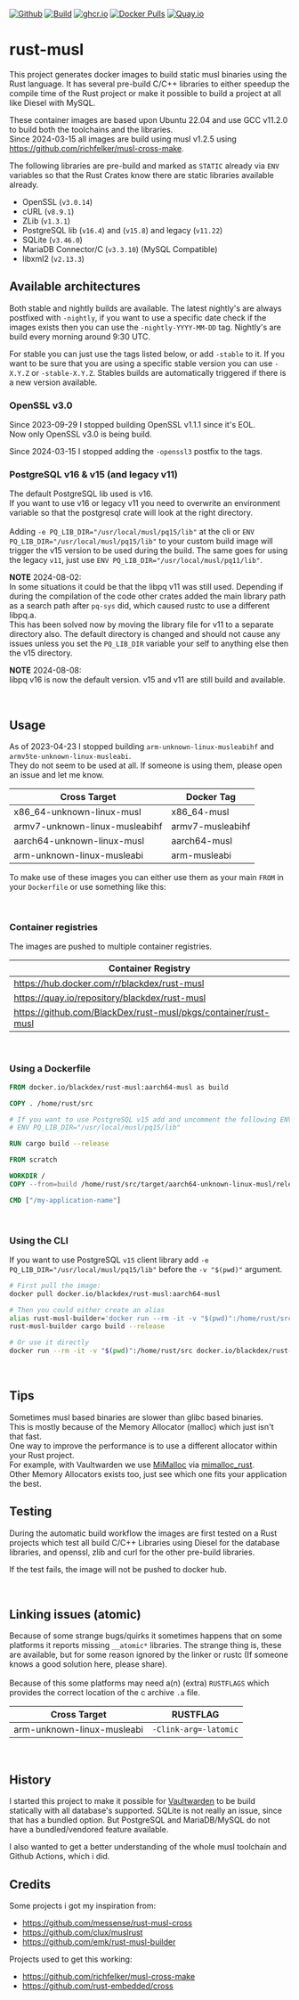 <a href='https://github.com/repo-reviews/repo-reviews.github.io/blob/main/create.md' target="_blank"><img alt='Github' src='https://img.shields.io/badge/review_me-100000?style=flat&logo=Github&logoColor=white&labelColor=888888&color=555555'/></a>
[![Build](https://github.com/BlackDex/rust-musl/actions/workflows/rust-musl.yml/badge.svg)](https://github.com/BlackDex/rust-musl/actions/workflows/rust-musl.yml)
[![ghcr.io](https://img.shields.io/badge/ghcr.io-download-blue)](https://github.com/BlackDex/rust-musl/pkgs/container/rust-musl)
[![Docker Pulls](https://img.shields.io/docker/pulls/vaultwarden/server.svg)](https://hub.docker.com/r/blackdex/rust-musl)
[![Quay.io](https://img.shields.io/badge/Quay.io-download-blue)](https://quay.io/repository/blackdex/rust-musl)


# rust-musl

This project generates docker images to build static musl binaries using the Rust language.
It has several pre-build C/C++ libraries to either speedup the compile time of the Rust project or make it possible to build a project at all like Diesel with MySQL.

These container images are based upon Ubuntu 22.04 and use GCC v11.2.0 to build both the toolchains and the libraries.<br>
Since 2024-03-15 all images are build using musl v1.2.5 using https://github.com/richfelker/musl-cross-make.

The following libraries are pre-build and marked as `STATIC` already via `ENV` variables so that the Rust Crates know there are static libraries available already.
* OpenSSL (`v3.0.14`)
* cURL (`v8.9.1`)
* ZLib (`v1.3.1`)
* PostgreSQL lib (`v16.4`) and (`v15.8`) and legacy (`v11.22`)
* SQLite (`v3.46.0`)
* MariaDB Connector/C (`v3.3.10`) (MySQL Compatible)
* libxml2 (`v2.13.3`)


## Available architectures
Both stable and nightly builds are available.
The latest nightly's are always postfixed with `-nightly`, if you want to use a specific date check if the images exists then you can use the `-nightly-YYYY-MM-DD` tag.
Nightly's are build every morning around 9:30 UTC.

For stable you can just use the tags listed below, or add `-stable` to it.
If you want to be sure that you are using a specific stable version you can use `-X.Y.Z` or `-stable-X.Y.Z`.
Stables builds are automatically triggered if there is a new version available.


### OpenSSL v3.0
Since 2023-09-29 I stopped building OpenSSL v1.1.1 since it's EOL.<br>
Now only OpenSSL v3.0 is being build.

Since 2024-03-15 I stopped adding the `-openssl3` postfix to the tags.


### PostgreSQL v16 & v15 (and legacy v11)
The default PostgreSQL lib used is v16.<br>
If you want to use v16 or legacy v11 you need to overwrite an environment variable so that the postgresql crate will look at the right directory.<br>
<br>
Adding `-e PQ_LIB_DIR="/usr/local/musl/pq15/lib"` at the cli or `ENV PQ_LIB_DIR="/usr/local/musl/pq15/lib"` to your custom build image will trigger the v15 version to be used during the build. The same goes for using the legacy `v11`, just use `ENV PQ_LIB_DIR="/usr/local/musl/pq11/lib"`.

**NOTE** 2024-08-02:<br>
In some situations it could be that the libpq v11 was still used. Depending if during the compilation of the code other crates added the main library path as a search path after `pq-sys` did, which caused rustc to use a different libpq.a.<br>
This has been solved now by moving the library file for v11 to a separate directory also. The default directory is changed and should not cause any issues unless you set the `PQ_LIB_DIR` variable your self to anything else then the v15 directory.

**NOTE** 2024-08-08:<br>
libpq v16 is now the default version. v15 and v11 are still build and available.

<br>

## Usage

As of 2023-04-23 I stopped building `arm-unknown-linux-musleabihf` and `armv5te-unknown-linux-musleabi`.<br>
They do not seem to be used at all. If someone is using them, please open an issue and let me know.<br>

|        Cross Target            |    Docker Tag    |
| ------------------------------ | ---------------- |
| x86\_64-unknown-linux-musl     | x86\_64-musl     |
| armv7-unknown-linux-musleabihf | armv7-musleabihf |
| aarch64-unknown-linux-musl     | aarch64-musl     |
| arm-unknown-linux-musleabi     | arm-musleabi     |

To make use of these images you can either use them as your main `FROM` in your `Dockerfile` or use something like this:

<br>

### Container registries

The images are pushed to multiple container registries.

|                       Container Registry                       |
|----------------------------------------------------------------|
| https://hub.docker.com/r/blackdex/rust-musl                    |
| https://quay.io/repository/blackdex/rust-musl                  |
| https://github.com/BlackDex/rust-musl/pkgs/container/rust-musl |

<br>

### Using a Dockerfile

```dockerfile
FROM docker.io/blackdex/rust-musl:aarch64-musl as build

COPY . /home/rust/src

# If you want to use PostgreSQL v15 add and uncomment the following ENV
# ENV PQ_LIB_DIR="/usr/local/musl/pq15/lib"

RUN cargo build --release

FROM scratch

WORKDIR /
COPY --from=build /home/rust/src/target/aarch64-unknown-linux-musl/release/my-application-name .

CMD ["/my-application-name"]
```

<br>


### Using the CLI

If you want to use PostgreSQL `v15` client library add `-e PQ_LIB_DIR="/usr/local/musl/pq15/lib"` before the `-v "$(pwd)"` argument.

```bash
# First pull the image:
docker pull docker.io/blackdex/rust-musl:aarch64-musl

# Then you could either create an alias
alias rust-musl-builder='docker run --rm -it -v "$(pwd)":/home/rust/src docker.io/blackdex/rust-musl:aarch64-musl'
rust-musl-builder cargo build --release

# Or use it directly
docker run --rm -it -v "$(pwd)":/home/rust/src docker.io/blackdex/rust-musl:aarch64-musl cargo build --release
```

<br>


## Tips

Sometimes musl based binaries are slower than glibc based binaries.<br>
This is mostly because of the Memory Allocator (malloc) which just isn't that fast.<br>
One way to improve the performance is to use a different allocator within your Rust project.<br>
For example, with Vaultwarden we use [MiMalloc](https://github.com/microsoft/mimalloc) via [mimalloc_rust](https://github.com/purpleprotocol/mimalloc_rust).<br>
Other Memory Allocators exists too, just see which one fits your application the best.


## Testing

During the automatic build workflow the images are first tested on a Rust projects which test all build C/C++ Libraries using Diesel for the database libraries, and openssl, zlib and curl for the other pre-build libraries.

If the test fails, the image will not be pushed to docker hub.

<br>

## Linking issues (atomic)

Because of some strange bugs/quirks it sometimes happens that on some platforms it reports missing `__atomic*` libraries. The strange thing is, these are available, but for some reason ignored by the linker or rustc (If someone knows a good solution here, please share).<br>
<br>
Because of this some platforms may need a(n) (extra) `RUSTFLAGS` which provides the correct location of the c archive `.a` file.<br>

| Cross Target                   |  RUSTFLAG             |
| ------------------------------ | --------------------- |
| arm-unknown-linux-musleabi     | `-Clink-arg=-latomic` |

<br>


## History

I started this project to make it possible for [Vaultwarden](https://github.com/dani-garcia/vaultwarden) to be build statically with all database's supported. SQLite is not really an issue, since that has a bundled option. But PostgreSQL and MariaDB/MySQL do not have a bundled/vendored feature available.

I also wanted to get a better understanding of the whole musl toolchain and Github Actions, which i did.


## Credits

Some projects i got my inspiration from:
* https://github.com/messense/rust-musl-cross
* https://github.com/clux/muslrust
* https://github.com/emk/rust-musl-builder

Projects used to get this working:
* https://github.com/richfelker/musl-cross-make
* https://github.com/rust-embedded/cross
